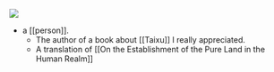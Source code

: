 ![](https://doc.anagora.org/uploads/upload_afb0f8e644f71c702a156429c02618cb.png)

- a [[person]].
    - The author of a book about [[Taixu]] I really appreciated.
    - A translation of [[On the Establishment of the Pure Land in the Human Realm]]